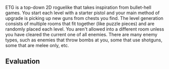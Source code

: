 ETG is a top-down 2D roguelike that takes inspiration from bullet-hell games.
You start each level with a starter pistol and your main method of upgrade is picking up new guns from chests you find.
The level generation consists of multiple rooms that fit together (like puzzle pieces) and are randomly placed each level. You aren't allowed into a different room unless you have cleared the current one of all enemies.
There are many enemy types, such as enemies that throw bombs at you, some that use shotguns, some that are melee only, etc.

## Evaluation
